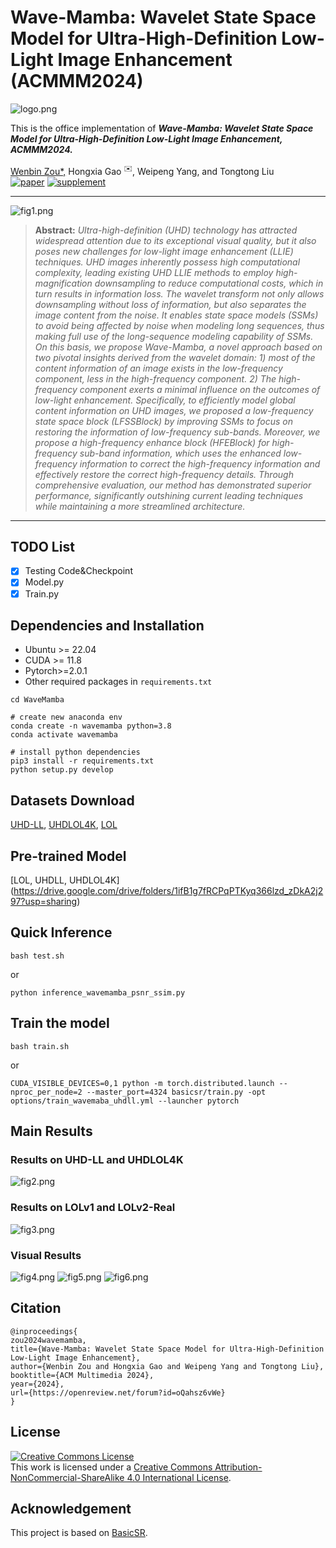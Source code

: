 # Wave-Mamba: Wavelet State Space Model for Ultra-High-Definition Low-Light Image Enhancement (ACMMM2024)
![logo.png](Figures/logo.png)

This is the office implementation of ***Wave-Mamba: Wavelet State Space Model for Ultra-High-Definition Low-Light Image Enhancement, ACMMM2024.***

<a href="https://alexzou14.github.io">Wenbin Zou*,</a> Hongxia Gao <sup>✉️</sup>, Weipeng Yang, and Tongtong Liu
<br>
[![paper](https://img.shields.io/badge/arXiv-Paper-brightgreen)](https://arxiv.org/pdf/2408.01276)
[![supplement](https://img.shields.io/badge/Supplementary-Material-B85252)](https://openreview.net/forum?id=oQahsz6vWe&referrer=%5BAuthor%20Console%5D(%2Fgroup%3Fid%3Dacmmm.org%2FACMMM%2F2024%2FConference%2FAuthors%23your-submissions))

<hr />

![fig1.png](Figures/Fig1.png)

> **Abstract:** *Ultra-high-definition (UHD) technology has attracted widespread attention due to its exceptional visual quality, but it also poses new challenges for low-light image enhancement (LLIE) techniques. UHD images inherently possess high computational complexity, leading existing UHD LLIE methods to employ high-magnification downsampling to reduce computational costs, which in turn results in information loss. The wavelet transform not only allows downsampling without loss of information, but also separates the image content from the noise. It enables state space models (SSMs) to avoid being affected by noise when modeling long sequences, thus making full use of the long-sequence modeling capability of SSMs. On this basis, we propose Wave-Mamba, a novel approach based on two pivotal insights derived from the wavelet domain: 1) most of the content information of an image exists in the low-frequency component, less in the high-frequency component. 2) The high-frequency component exerts a minimal influence on the outcomes of low-light enhancement. Specifically, to efficiently model global content information on UHD images, we proposed a low-frequency state space block (LFSSBlock) by improving SSMs to focus on restoring the information of low-frequency sub-bands. Moreover, we propose a high-frequency enhance block (HFEBlock) for high-frequency sub-band information, which uses the enhanced low-frequency information to correct the high-frequency information and effectively restore the correct high-frequency details. Through comprehensive evaluation, our method has demonstrated superior performance, significantly outshining current leading techniques while maintaining a more streamlined architecture.* 
<hr />

## TODO List
- [x] Testing Code&Checkpoint
- [x] Model.py
- [x] Train.py

## Dependencies and Installation

- Ubuntu >= 22.04
- CUDA >= 11.8
- Pytorch>=2.0.1
- Other required packages in `requirements.txt`
```
cd WaveMamba 

# create new anaconda env
conda create -n wavemamba python=3.8
conda activate wavemamba 

# install python dependencies
pip3 install -r requirements.txt
python setup.py develop
```

## Datasets Download

[UHD-LL](https://li-chongyi.github.io/UHDFour/), [UHDLOL4K](https://taowangzj.github.io/projects/LLFormer), [LOL](https://daooshee.github.io/BMVC2018website/)

## Pre-trained Model

[LOL, UHDLL, UHDLOL4K] (https://drive.google.com/drive/folders/1ifB1g7fRCPqPTKyq366lzd_zDkA2j297?usp=sharing)



## Quick Inference

```
bash test.sh
```
or
```
python inference_wavemamba_psnr_ssim.py
```

## Train the model

```
bash train.sh
```
or
```
CUDA_VISIBLE_DEVICES=0,1 python -m torch.distributed.launch --nproc_per_node=2 --master_port=4324 basicsr/train.py -opt options/train_wavemaba_uhdll.yml --launcher pytorch
```

## Main Results

### Results on UHD-LL and UHDLOL4K
![fig2.png](Figures/Fig2.png)

### Results on LOLv1 and LOLv2-Real
![fig3.png](Figures/Fig3.png)

### Visual Results
![fig4.png](Figures/Fig4.png)
![fig5.png](Figures/Fig5.png)
![fig6.png](Figures/Fig6.png)

## Citation
```
@inproceedings{
zou2024wavemamba,
title={Wave-Mamba: Wavelet State Space Model for Ultra-High-Definition Low-Light Image Enhancement},
author={Wenbin Zou and Hongxia Gao and Weipeng Yang and Tongtong Liu},
booktitle={ACM Multimedia 2024},
year={2024},
url={https://openreview.net/forum?id=oQahsz6vWe}
}
```


## License

<a rel="license" href="http://creativecommons.org/licenses/by-nc-sa/4.0/"><img alt="Creative Commons License" style="border-width:0" src="https://i.creativecommons.org/l/by-nc-sa/4.0/88x31.png" /></a><br />This work is licensed under a <a rel="license" href="http://creativecommons.org/licenses/by-nc-sa/4.0/">Creative Commons Attribution-NonCommercial-ShareAlike 4.0 International License</a>.

## Acknowledgement

This project is based on [BasicSR](https://github.com/xinntao/BasicSR).
